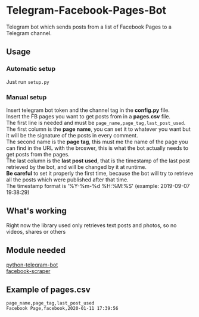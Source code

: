 # Telegram-Facebook-Pages-Bot
Telegram bot which sends posts from a list of Facebook Pages to a Telegram channel.


## Usage
### Automatic setup
Just run `setup.py`

### Manual setup
Insert telegram bot token and the channel tag in the **config.py** file.  
Insert the FB pages you want to get posts from in a **pages.csv** file.  
The first line is needed and must be `page_name,page_tag,last_post_used`.  
The first column is the **page name**, you can set it to whatever you want but it will be the signature of the posts in every comment.  
The second name is the **page tag**, this must me the name of the page you can find in the URL with the broswer, this is what the bot actually needs to get posts from the pages.  
The last column is the **last post used**, that is the timestamp of the last post retrieved by the bot, and will be changed by it at runtime.  
**Be careful** to set it properly the first time, because the bot will try to retrieve all the posts which were published after that time.  
The timestamp format is '%Y-%m-%d %H:%M:%S' (example: 2019-09-07 19:38:29)  

## What's working
Right now the library used only retrieves text posts and photos, so no videos, shares or others

## Module needed
[python-telegram-bot](https://github.com/python-telegram-bot/python-telegram-bot)  
[facebook-scraper](https://github.com/kevinzg/facebook-scraper)

## Example of pages.csv

```
page_name,page_tag,last_post_used
Facebook Page,facebook,2020-01-11 17:39:56
```
